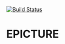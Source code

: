 [![Build Status](https://travis-ci.com/bguillaumat/Epicture.svg?token=JnqcJzSL9ygjbcHgxfkQ&branch=master)](https://travis-ci.com/bguillaumat/Epicture)
# EPICTURE